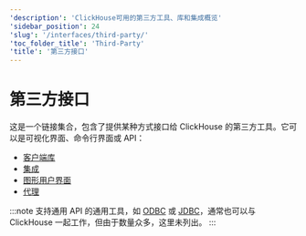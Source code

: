 ```yaml
---
'description': 'ClickHouse可用的第三方工具、库和集成概览'
'sidebar_position': 24
'slug': '/interfaces/third-party/'
'toc_folder_title': 'Third-Party'
'title': '第三方接口'
---
```





# 第三方接口

这是一个链接集合，包含了提供某种方式接口给 ClickHouse 的第三方工具。它可以是可视化界面、命令行界面或 API：

- [客户端库](../../interfaces/third-party/client-libraries.md)
- [集成](../../interfaces/third-party/integrations.md)
- [图形用户界面](../../interfaces/third-party/gui.md)
- [代理](../../interfaces/third-party/proxy.md)

:::note
支持通用 API 的通用工具，如 [ODBC](../../interfaces/odbc.md) 或 [JDBC](../../interfaces/jdbc.md)，通常也可以与 ClickHouse 一起工作，但由于数量众多，这里未列出。
:::
